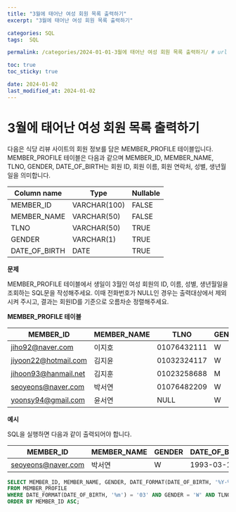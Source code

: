 ```yaml
---
title: "3월에 태어난 여성 회원 목록 출력하기"
excerpt: "3월에 태어난 여성 회원 목록 출력하기"

categories: SQL
tags:  SQL

permalink: /categories/2024-01-01-3월에 태어난 여성 회원 목록 출력하기/ # url

toc: true
toc_sticky: true

date: 2024-01-02
last_modified_at: 2024-01-02
---
```

# 3월에 태어난 여성 회원 목록 출력하기

다음은 식당 리뷰 사이트의 회원 정보를 담은 MEMBER_PROFILE 테이블입니다.
MEMBER_PROFILE 테이블은 다음과 같으며 MEMBER_ID, MEMBER_NAME, TLNO, GENDER, DATE_OF_BIRTH는 회원 ID, 회원 이름, 회원 연락처, 성별, 생년월일을 의미합니다.

| Column name   | Type          | Nullable |
|---------------|---------------|----------|
| MEMBER_ID      | VARCHAR(100)  | FALSE    |
| MEMBER_NAME    | VARCHAR(50)   | FALSE    |
| TLNO          | VARCHAR(50)   | TRUE     |
| GENDER        | VARCHAR(1)    | TRUE     |
| DATE_OF_BIRTH  | DATE          | TRUE     |

**문제**

MEMBER_PROFILE 테이블에서 생일이 3월인 여성 회원의 ID, 이름, 성별, 생년월일을 조회하는 SQL문을 작성해주세요. 이때 전화번호가 NULL인 경우는 출력대상에서 제외시켜 주시고, 결과는 회원ID를 기준으로 오름차순 정렬해주세요.

**MEMBER_PROFILE 테이블**

| MEMBER_ID            | MEMBER_NAME | TLNO         | GENDER | DATE_OF_BIRTH |
|----------------------|-------------|--------------|--------|---------------|
| jiho92@naver.com     | 이지호      | 01076432111  | W      | 1992-02-12    |
| jiyoon22@hotmail.com | 김지윤      | 01032324117  | W      | 1992-02-22    |
| jihoon93@hanmail.net | 김지훈      | 01023258688  | M      | 1993-02-23    |
| seoyeons@naver.com   | 박서연      | 01076482209  | W      | 1993-03-16    |
| yoonsy94@gmail.com   | 윤서연      | NULL         | W      | 1994-03-19    |

**예시**

SQL을 실행하면 다음과 같이 출력되어야 합니다.

| MEMBER_ID            | MEMBER_NAME | GENDER | DATE_OF_BIRTH |
|----------------------|-------------|--------|---------------|
| seoyeons@naver.com   | 박서연      | W      | 1993-03-16    |

```sql
SELECT MEMBER_ID, MEMBER_NAME, GENDER, DATE_FORMAT(DATE_OF_BIRTH, '%Y-%m-%d') AS DATE_OF_BIRTH
FROM MEMBER_PROFILE
WHERE DATE_FORMAT(DATE_OF_BIRTH, '%m') = '03' AND GENDER = 'W' AND TLNO IS NOT NULL
ORDER BY MEMBER_ID ASC;
```
